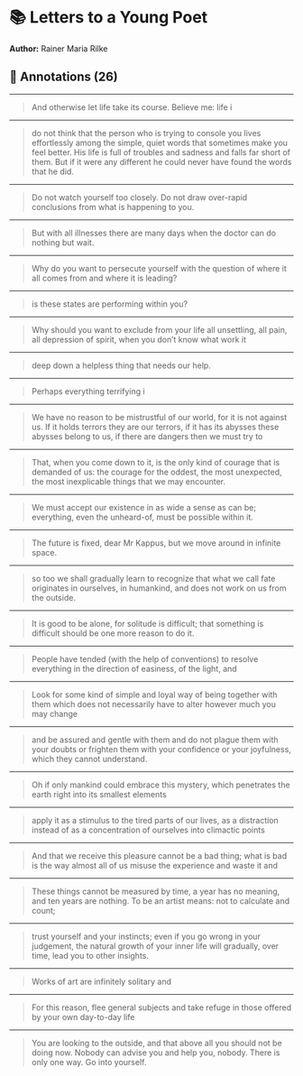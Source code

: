 # 📚 Letters to a Young Poet

**Author:** Rainer Maria  Rilke  

## 📝 Annotations (26)

---


> And otherwise let life take its course. Believe me: life i  

---


> do not think that the person who is trying to console you lives effortlessly among the simple, quiet words that sometimes make you feel better. His life is full of troubles and sadness and falls far short of them. But if it were any different he could never have found the words that he did.  

---


> Do not watch yourself too closely. Do not draw over-rapid conclusions from what is happening to you.  

---


> But with all illnesses there are many days when the doctor can do nothing but wait.  

---


> Why do you want to persecute yourself with the question of where it all comes from and where it is leading?  

---


> is these states are performing within you?  

---


> Why should you want to exclude from your life all unsettling, all pain, all depression of spirit, when you don’t know what work it  

---


> deep down a helpless thing that needs our help.  

---


> Perhaps everything terrifying i  

---


> We have no reason to be mistrustful of our world, for it is not against us. If it holds terrors they are our terrors, if it has its abysses these abysses belong to us, if there are dangers then we must try to  

---


> That, when you come down to it, is the only kind of courage that is demanded of us: the courage for the oddest, the most unexpected, the most inexplicable things that we may encounter.  

---


> We must accept our existence in as wide a sense as can be; everything, even the unheard-of, must be possible within it.  

---


> The future is fixed, dear Mr Kappus, but we move around in infinite space.  

---


> so too we shall gradually learn to recognize that what we call fate originates in ourselves, in humankind, and does not work on us from the outside.  

---


> It is good to be alone, for solitude is difficult; that something is difficult should be one more reason to do it.  

---


> People have tended (with the help of conventions) to resolve everything in the direction of easiness, of the light, and  

---


> Look for some kind of simple and loyal way of being together with them which does not necessarily have to alter however much you may change  

---


> and be assured and gentle with them and do not plague them with your doubts or frighten them with your confidence or your joyfulness, which they cannot understand.  

---


> Oh if only mankind could embrace this mystery, which penetrates the earth right into its smallest elements  

---


> apply it as a stimulus to the tired parts of our lives, as a distraction instead of as a concentration of ourselves into climactic points  

---


> And that we receive this pleasure cannot be a bad thing; what is bad is the way almost all of us misuse the experience and waste it and  

---


> These things cannot be measured by time, a year has no meaning, and ten years are nothing. To be an artist means: not to calculate and count;  

---


> trust yourself and your instincts; even if you go wrong in your judgement, the natural growth of your inner life will gradually, over time, lead you to other insights.  

---


> Works of art are infinitely solitary and  

---


> For this reason, flee general subjects and take refuge in those offered by your own day-to-day life  

---


> You are looking to the outside, and that above all you should not be doing now. Nobody can advise you and help you, nobody. There is only one way. Go into yourself.  

